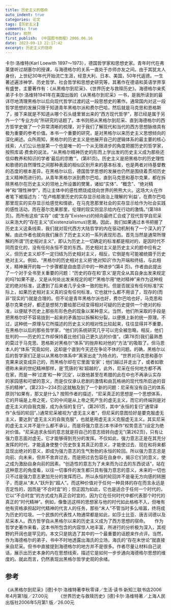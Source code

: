 ```yaml
---
title: 历史主义的宿命
auto_indent: true
categories: 论文
tags: [历史主义]
comments: true
editor: 皎然
first_publish: 《中国图书商报》2006.06.16
date: 2023-09-13 22:17:42
excerpt: 历史主义的宿命
---
```

卡尔·洛维特(Karl Loewith 1897～1973），德国哲学家和思想史家。青年时代在弗莱堡听过胡塞尔的授课，与海德格尔的关系一直处于亦师亦友之间。由于其犹太人身份，上世纪30年代开始流亡生涯，经意大利、日本、美国，50年代返德。一生著述遍涉神学、历史哲学、社会哲学和思想史研究等，其著作在德语和英语学界享有盛誉，主要著作有：《从黑格尔到尼采》、《世界历史与救赎历史》。海德格尔亲炙弟子卡尔·洛维特1941年在美国出版的《从黑格尔到尼采》一书，是我所读到的最详尽地清理黑格尔以后向现代哲学过渡的这一段思想史的著作。通常国内对这一段哲学思想的发展只限于知道青年黑格尔派和费尔巴哈，然后就是马克思和恩格斯了，接下来就是不知道从哪个石头缝里冒出来的“西方现代哲学”，那已经是属于另外一个“专业方向”所研究的话题了。本书则把从黑格尔到尼采、直到海德格尔的西方哲学史做了一个异常清晰的梳理，对于我们了解现代和当代的西方思想脉络具有极为重要的参考价值。本书一个重要的研究，是对黑格尔以来历史主义思想倾向的深化阐述。众所周知，黑格尔的历史主义是他展开自己的逻辑体系的最主要的核心线索，人们公认他是第一个也是唯一的一个从无限进步的角度把握历史的哲学家，按照库诺·费舍的说法，“从黑格尔精神历史的形而上学出发的历史主义成为那些还信仰教养和知识的学者‘最后的宗教’”。(第81页)。历史主义是把黑格尔的历史理性和歌德的自然理性之间那种表面的相似区别开来的基本标准，也是两者对待基督教的态度的根本差异。在黑格尔以后，德国哲学思想的发展也仍然是围绕着贯彻历史主义精神而进行的。从青年黑格尔派到费尔巴哈，直到马克思和基尔克果，都在拆除黑格尔在历史主义的领地上所设置的樊篱，诸如“实体”、“概念”、“绝对精神”和“理性神学”，而让主体中的感性燃烧成烧向世界的熊熊大火。这场大火在作者笔下被描述为：“在卢格那里历史的实存显示给政治上理解的‘利益’，在费尔巴哈那里现实的实存显示给感觉和情欲，在马克思那里社会的实存显示给作为社会实践的感性活动，而在基尔克果那里，伦理的现实则显示给内在行动的激情。”(第188页)。而所有这些“实存” (或“生存”Existenz)的倾向最终汇合成了现代哲学自尼采以来浩大的“存在主义”(Existenzialismus)思潮。因此，我们如果通过本书把握了历史主义这条线索，我们就对现代西方大陆哲学的内在驱动机制有了一个深入的了解。由此作者也就向我们展示了历史主义的一系列表现形态。首先当然是通常所理解的所谓“历史相对主义”，即认为历史上一切确定的标准都是相对的，是因时代不同而变化的，没有任何永恒不变的东西。历史相对主义是历史主义的题中应有之义，但历史主义却不一定归结为历史相对主义，相反，它倒是有可能被统摄于历史绝对主义。例如，“黑格尔的历史相对主义把‘绝对知识’作为开端和终结，与此相关，精神展开的每一个步骤都是自由意识中的一种进步”(第4 页)。作者由此提出了一个对于全书至关重要的问题：“历史的存在和‘意义’是完全从其自身出发来规定的吗?如果不是，又是从何处出发来规定的呢?”黑格尔用“绝对精神”来作为这种规定的绝对标准，这遭到了后来者几乎全体一致的批判。但是否就没有任何标准?实际上，如果历史相对主义真的没有任何标准，它也就什么都不用谈了，现存的(而非“现实的”)就是合理的。但不论是青年黑格尔派也好，费尔巴哈也好，马克思和基尔克果也好，都还是想努力要给那已经变得相对可疑的历史提供一个绝对的标准，以便赋予历史上那些形形色色的现象以某种意义。当然，他们所采取的手段是把黑格尔好不容易拢到一起来的矛盾加以拆解和分裂，以便换上新的统一原理。不过，这种统一原理与它所描述的历史主义的相对性比较起来，往往显得并不重要。在黑格尔以后的那些哲学家，“他们的系统研究几乎可以完全被忽略，相反，他们批判的——历史的工作却保持着比他们自己更久远的价值”。(第78页)我们最熟悉的莫过于马克思、恩格斯对黑格尔“体系”的抛弃和对他的“方法”的吸取了。但马恩本人的“体系”究竟如何，这却是个直到今天还在争论不休的问题。的确，黑格尔以后的哲学家们正是以从黑格尔体系中“离家出走”为特点的，“世界对马克思和基尔克果来说变成异己的，而黑格尔却在它里面‘安家’；他们越过并走出了，或者如歌德称未来的世纪精神那样，是‘荒唐的’和‘超越的’。此外，尼采在任何地方都不再在家，而是一种‘过渡’和一种‘沉没’，以致他甚至在希腊的此在中也不再承认实存的家园感和可塑的意义，而是仅仅承认悲剧的激情和由瓦格纳的现代性所启迪的音乐的精神”。(第233～234页)这就触及到了一个新的问题：尼采有没有自己的体系原则?如果有，那又是什么? 按照作者的描述，“尼采真正的思想是一个思想体系，它的开端是上帝之死，它的中间是从上帝之死产生的虚无主义，而它的终端则是对虚无主义的自我克服，成为永恒的复归”。(第261页，其中“永恒的复归”通常译作“永恒的轮回”。)通常尼采被视为“虚无主义者”，但尼采的意图恰好是要克服虚无主义，要达到“虚无主义的自我克服”，也就是用虚无主义克服虚无主义。其实尼采的虚无主义并不是什么都不承认，而是将强力意志(本书译作“权势意志”)设定为绝对价值。“尼采追求永恒的意志就是将自己的意志扭转向虚无”(第262页)，只有让强力意志面对虚无，它才能够得到充分的发挥。不仅如此，强力意志正是在其充分发挥的时代，才能返身使整个历史恢复其真正的意义，才能使过去、现在和将来都显现出绝对的意义，即成为强力意志的生气勃勃的永恒的轮回。所以强力意志总是向前、向未来，但并不舍弃过去，而是把过去包容在自身中，揭示它们的意义，使之成为激励自身向前的因素。“创造性的意志为了未来而为过去的东西说话”，站在这种意志的角度看，以往一切事件的发生都只具有强力意志的意义，未来的一切也只不过是强力意志更加充分的发挥而已。所以永恒的轮回并不是毫无方向感的转圈子，而是从“末人”跃升到“超人”。而这种价值对于任何一种具体的存在而言永远是否定性的，因而是“不合时宜”的；但正因为如此，它也是适合于任何一个时代的，它以“不合时宜”的方式成为真正合时宜的，因为它在任何时代中都代表那个时代的真正的“时代精神”。例如，像鲁迅这样的思想家与他的时代如此格格不入，但唯有他有资格承担起时代精神的代言人的任务，那些“末人”不管当时多么喧嚣，终将成为历史的垃圾。一个民族的代表性人物通常都是如此，如莎士比亚、唐吉诃德以及尼采本人。西方哲学自从黑格尔以来的历史主义成为了西方思想的宿命。　　作为哲学史著作来看，这本书所包含的内容惊人地丰富，所进行的分析极为深入，其视野的开阔也是罕见的。本文只是挑选了其中的一个最重要的话题来作点评。当然，作为海德格尔的弟子，书中不时地透露出海氏的立场，海氏的“存在末世论”就直接来自尼采。但书中直接提到海德格尔的地方并不是很多。作者尽量让材料自己说话，展示出历史本身的内在思想线索，描述它是如何一步步通向海德格尔思想的维度的。就此而言，仍然表现出黑格尔哲学史观的余绪。
## 参考
《从黑格尔到尼采》[德]卡尔·洛维特著李秋零译／生活·读书·新知三联书店2006 年4月第1版／27.00元　　
《世界历史与救赎历史》[德]卡尔·洛维特著／上海人民出版社2006年5月第1 版／26.00元
